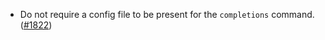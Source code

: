 - Do not require a config file to be present for the `completions` command.
  ([#1822](https://github.com/informalsystems/ibc-rs/pull/1822))
